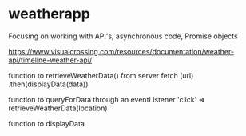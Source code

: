# weatherapp
Focusing on working with API's, asynchronous code, Promise objects

https://www.visualcrossing.com/resources/documentation/weather-api/timeline-weather-api/


function to retrieveWeatherData() from server 
  fetch (url)
    .then(displayData(data))

function to queryForData through an eventListener
  'click' => retrieveWeatherData(location)

function to displayData